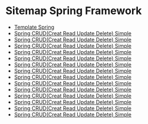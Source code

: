 # Sitemap Spring Framework
<ul>
<li><a href="https://github.com/qorri-di/Java-Spring-Boot/tree/master/spring-template">Template Spring</a></li>
<li><a href="https://github.com/qorri-di/Java-Spring-Boot/tree/master/spring-crud-simple">Spring CRUD(Creat Read Update Delete) Simple</a></li>
<li><a href="https://github.com/qorri-di/Java-Spring-Boot/tree/master/spring-crud-simple">Spring CRUD(Creat Read Update Delete) Simple</a></li>
<li><a href="https://github.com/qorri-di/Java-Spring-Boot/tree/master/spring-crud-simple">Spring CRUD(Creat Read Update Delete) Simple</a></li>
<li><a href="https://github.com/qorri-di/Java-Spring-Boot/tree/master/spring-crud-simple">Spring CRUD(Creat Read Update Delete) Simple</a></li>
<li><a href="https://github.com/qorri-di/Java-Spring-Boot/tree/master/spring-crud-simple">Spring CRUD(Creat Read Update Delete) Simple</a></li>
<li><a href="https://github.com/qorri-di/Java-Spring-Boot/tree/master/spring-crud-simple">Spring CRUD(Creat Read Update Delete) Simple</a></li>
<li><a href="https://github.com/qorri-di/Java-Spring-Boot/tree/master/spring-crud-simple">Spring CRUD(Creat Read Update Delete) Simple</a></li>
<li><a href="https://github.com/qorri-di/Java-Spring-Boot/tree/master/spring-crud-simple">Spring CRUD(Creat Read Update Delete) Simple</a></li>
<li><a href="https://github.com/qorri-di/Java-Spring-Boot/tree/master/spring-crud-simple">Spring CRUD(Creat Read Update Delete) Simple</a></li>
<li><a href="https://github.com/qorri-di/Java-Spring-Boot/tree/master/spring-crud-simple">Spring CRUD(Creat Read Update Delete) Simple</a></li>
<li><a href="https://github.com/qorri-di/Java-Spring-Boot/tree/master/spring-crud-simple">Spring CRUD(Creat Read Update Delete) Simple</a></li>
<li><a href="https://github.com/qorri-di/Java-Spring-Boot/tree/master/spring-crud-simple">Spring CRUD(Creat Read Update Delete) Simple</a></li>
<li><a href="https://github.com/qorri-di/Java-Spring-Boot/tree/master/spring-crud-simple">Spring CRUD(Creat Read Update Delete) Simple</a></li>
<li><a href="https://github.com/qorri-di/Java-Spring-Boot/tree/master/spring-crud-simple">Spring CRUD(Creat Read Update Delete) Simple</a></li>
</ul>
